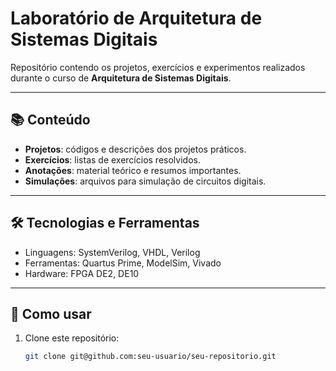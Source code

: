 # Laboratório de Arquitetura de Sistemas Digitais

Repositório contendo os projetos, exercícios e experimentos realizados durante o curso de **Arquitetura de Sistemas Digitais**.

---

## 📚 Conteúdo

- **Projetos**: códigos e descrições dos projetos práticos.
- **Exercícios**: listas de exercícios resolvidos.
- **Anotações**: material teórico e resumos importantes.
- **Simulações**: arquivos para simulação de circuitos digitais.

---

## 🛠 Tecnologias e Ferramentas

- Linguagens: SystemVerilog, VHDL, Verilog
- Ferramentas: Quartus Prime, ModelSim, Vivado
- Hardware: FPGA DE2, DE10

---

## 🚀 Como usar

1. Clone este repositório:
   ```bash
   git clone git@github.com:seu-usuario/seu-repositorio.git

